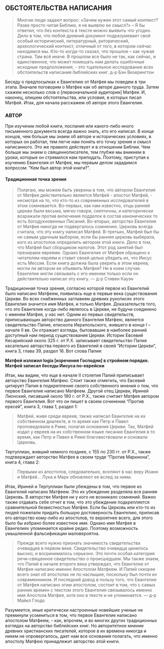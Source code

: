 ## ОБСТОЯТЕЛЬСТВА НАПИСАНИЯ
	
> Многие люди задают вопрос: «Зачем нужен этот самый контекст? Разве просто читая Библию, я не выявлю ее смысл?» – Я бы ответил, что без контекста в тексте можно выявить что угодно. Дело в том, что любой древний документ подразумевает свой особый исторический, литературный, риторический, археологический контекст, отличный от того, в котором сейчас находимся мы. Кто-то когда-то сказал, что прошлое – как чужая страна. Там всё иначе. В прошлом все было не так, как сейчас, и единственное, что может помешать нам делать ошибочные исходные предположения, - это тщательное исследование всех обстоятельств написания библейских книг.д-р Бэн Визерингтон


Беседу о предпосылках к Евангелию от Матфея мы поведем в три этапа. Вначале поговорим о Матфее как об авторе данного труда. Затем скажем несколько слов о [первоначальной аудитории] Матфея. И, наконец, опишем обстоятельства, или условия, в которых писал Матфей. Итак, для начала расскажем об авторе этого Евангелия.


### АВТОР

При изучении любой книги, послания или какого-либо иного письменного документа всегда важно знать, кто его написал. В конце концов, чем больше мы знаем об авторе и исторических условиях, в которых он работал, тем легче нам понять его точку зрения и смысл написанного. Это же правило действует и в отношении Библии. Чем больше мы знаем о священнописателе, тем глубже мы вникнем в уроки, которые он стремился нам преподать. Поэтому, приступая к изучению Евангелия от Матфея, мы первым делом зададимся вопросом: “Кем был автор этой книги?”.


#### Традиционная точка зрения

> Полагаю, мы можем быть уверены в том, что автором Евангелия от Матфея действительно является Матфей - апостол Матфей, - несмотря на то, что кто-то из современных исследователей в этом сомневается. Во-первых, как нам известно, отцы ранней церкви были весьма, мягко говоря, скептичны, и категорически возражали против включения подделок в состав канонических то есть богодухновенных Писаний.Во-вторых, авторство Евангелия от Матфея никогда не подвергалось сомнению. Церковь всегда считала, что эту книгу написал Матфей.В-третьих, Матфей был бы не самым удачным выбором, если бы ранняя церковь выбирала, кого из апостолов определить автором этой книги. Дело в том, что Матфей был сборщиком налогов. Этот род занятий был презираем евреями. Однако Евангелие от Матфея обращено к читателям-евреям и ставит своей целью убедить их, что Иисус есть Мессия. Если книга должна была уверить в этом евреев, могли ли автором ее объявить Матфея? Ни в коем случае. Евангелие могли связывать с его именем только если он действительно написал эту книгу. — д-р Стивен Кауэн

Традиционная точка зрения, согласно которой первое из Евангелий было написано Матфеем, появилась еще в первые века существования Церкви. Во всех снабженных заглавием древних рукописях этого Евангелия значится имя Матфея, и только Матфея. Доказательств того, что это Евангелие когда-либо являлось в Церкви, не будучи соединено с именем Матфея, у нас нет.Одним из первых свидетельств, приписывающих авторство данного Евангелия Матфею, является свидетельство Папия, епископа Иерапольского, жившего в конце І – начале ІІ вв. Он отражает взгляды, бытовавшие в наиболее ранний доступный нам период существования Церкви.Историк Евсевий Кесарийский около 325 г. от Р.Х. записывает свидетельство Папия касательно авторства первого из Евангелий в своей “Истории Церкви”, книга 3, глава 39, раздел 16. Вот слова Папия:

**Матфей изложил logia [изречения Господни] в стройном порядке.Матфей записал беседы Иисуса по-еврейски** 

Итак, мы видим, что еще в начале ІІ столетия Папий приписывает авторство Евангелия Матфею. Стоит также отметить, что Евсевий цитирует Папия в подкрепление своего собственного мнения о том, что первое Евангелие написано Матфеем.Другой отец Церкви, Ириней Лионский, писавший около 180 г. от Р.Х., также считает Матфея автором первого Евангелия. Вот что он пишет в своем сочинении “Против ересей”, книга 3, глава 1, раздел 1:

> Матфей, живя среди евреев, также написал Евангелие на их собственном диалекте, в то время как Петр и Павел проповедовали в Риме, полагая основания Церкви.Так, Матфей издал у евреев на их собственном языке писание Евангелия в то время, как Петр и Павел в Риме благовествовали и основали Церковь.

Тертуллиан, живший немного позднее, с 155 по 230 гг. от Р.Х., также подтверждает авторство Матфея в своем труде “Против Маркиона”, книга 4, глава 2:

> Первыми из апостолов, следовательно, вселяют в нас веру Иоанн и Матфей… Лука и Марк обновляют ее вслед за ними.

Итак, Ириней и Тертуллиан были убеждены в том, что первое из Евангелий написано Матфеем. Это их убеждение разделяла вся ранняя Церковь. В авторстве Матфея ни у кого не возникало сомнений.Важно также отдавать себе отчет в том, что это убеждение подкрепляется сравнительной безвестностью Матфея. Если бы Церковь или кто-то из людей пожелали придать большую достоверность Евангелию, приписав его авторство кому-либо из апостолов, то вероятнее всего, для этого было бы избрано более известное имя. Однако имя Матфея в Евангелиях упоминается крайне редко. Поэтому возможность умышленной фальсификации маловероятна.

> Прежде всего нужно признать значимость свидетельства очевидцев в первом веке. Свидетельство очевидца ценилось высоко, и восринималось серьезно. Это почти особая категория речи-священное свидетельство о происшедшем. Мы также знаем, что Папий в начале второго века утверждал, что Евангелие от Матфея написано именно Апостолом Матфеем. И Папий сккорее всего знал об апостолах не по наслышке, поскольку был почти их современником. И последний довод в пользу того, что Евангелие от Матфея написано этим апостолом, состоит в том, что с самых ранних времен с текстом этого Евангелия связывалось именно имя Апостола Матфея, хотя оно в тексте и не упоминается. — д-р Майкл Глодо

Разумеется, иные критически настроенные новейшие ученые не преминули усомниться в том, что первое Евангелие написано апостолом Матфеем, – как, впрочем, и во многих других традиционных взглядах на авторство библейских книг. Но авторитетное мнение древних христианских писателей, которое в их времена никогда и никем не опровергалось, дает нам все основания полагать, что именно апостолу Матфею принадлежит авторство этой книги.